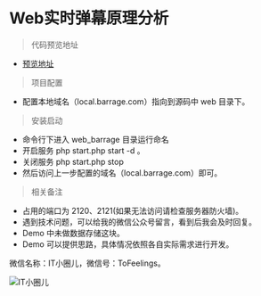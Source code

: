 # Web实时弹幕原理分析

> 代码预览地址

- [预览地址](http://mp.weixin.qq.com/s?__biz=MjM5NDM4MDIwNw==&mid=2448834733&idx=1&sn=e3ef3cda66f1d48f5c208b5a9c90046e&chksm=b28a406d85fdc97bb1fb5b55667a0d866c0b9d34a54a08350619c04cd4a08651dc0eb7453f94)

> 项目配置

- 配置本地域名（local.barrage.com）指向到源码中 web 目录下。

> 安装启动

- 命令行下进入 web_barrage 目录运行命名 
- 开启服务 php start.php start -d 。
- 关闭服务 php start.php stop
- 然后访问上一步配置的域名（local.barrage.com）即可。

> 相关备注

- 占用的端口为 2120、2121(如果无法访问请检查服务器防火墙)。
- 遇到技术问题，可以给我的微信公众号留言，看到后我会及时回复。
- Demo 中未做数据存储这块。
- Demo 可以提供思路，具体情况依照各自实际需求进行开发。

微信名称：IT小圈儿，微信号：ToFeelings。

![IT小圈儿](https://ntaste.github.io/image/qr.jpg)


